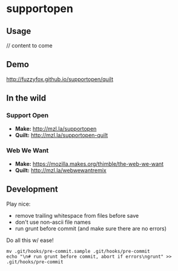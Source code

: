 # supportopen

## Usage
// content to come

## Demo
<http://fuzzyfox.github.io/supportopen/quilt>

## In the wild
### Support Open
* **Make:** <http://mzl.la/supportopen>
* **Quilt:** <http://mzl.la/supportopen-quilt>

### Web We Want
* **Make:** <https://mozilla.makes.org/thimble/the-web-we-want>
* **Quilt:** <http://mzl.la/webwewantremix>

## Development
Play nice:

* remove trailing whitespace from files before save
* don't use non-ascii file names
* run grunt before commit (and make sure there are no errors)

Do all this w/ ease!

	mv .git/hooks/pre-commit.sample .git/hooks/pre-commit
	echo "\n# run grunt before commit, abort if errors\ngrunt" >> .git/hooks/pre-commit
